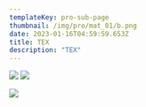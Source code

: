 ```yaml
---
templateKey: pro-sub-page
thumbnail: /img/pro/mat_01/b.png
date: 2023-01-16T04:59:59.653Z
title: TEX
description: "TEX"
---
```



![](/img/pro/mat_01/HighresScreenshot00350.png)
![](/img/pro/mat_01/HighresScreenshot00087.png)

![](/img/pro/mat_01/b.png)
